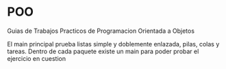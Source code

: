 # POO
Guias de Trabajos Practicos de Programacion Orientada a Objetos

El main principal prueba listas simple y doblemente enlazada, pilas, colas y tareas. Dentro de cada paquete existe un main para poder probar el ejercicio en cuestion
